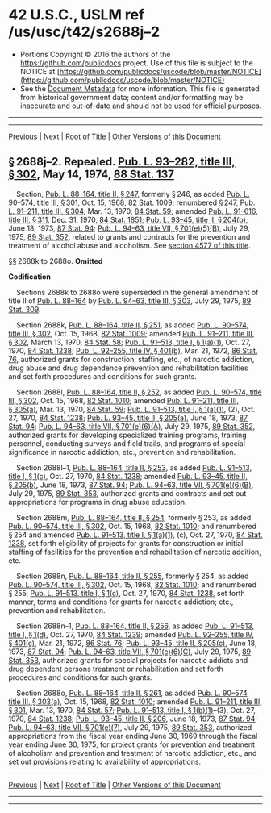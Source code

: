 ---
---

# 42 U.S.C., USLM ref /us/usc/t42/s2688j–2

* Portions Copyright © 2016 the authors of the https://github.com/publicdocs project.
  Use of this file is subject to the NOTICE at [https://github.com/publicdocs/uscode/blob/master/NOTICE](https://github.com/publicdocs/uscode/blob/master/NOTICE)
* See the [Document Metadata](././../../../../..//README.md) for more information.
  This file is generated from historical government data; content and/or formatting may be inaccurate and out-of-date and should not be used for official purposes.

----------
----------

[Previous](./../../../../..//us/usc/t42/ch33/schIII/m__us_usc_t42_ch33_schIII.md) | [Next](./../../../../..//us/usc/t42/ch33/schIII/m__us_usc_t42_s2688p.md) | [Root of Title](./../../../../../) | [Other Versions of this Document](https://publicdocs.github.io/go/links?ns=uslm&ref=%2Fus%2Fusc%2Ft42%2Fs2688j%E2%80%932)

## § 2688j–2. Repealed. [Pub. L. 93–282, title III, § 302][/us/pl/93/282/s302], May 14, 1974, [88 Stat. 137][/us/stat/88/137]

    Section, [Pub. L. 88–164, title II, § 247][/us/pl/88/164/s247], formerly § 246, as added [Pub. L. 90–574, title III, § 301][/us/pl/90/574/s301], Oct. 15, 1968, [82 Stat. 1009][/us/stat/82/1009]; renumbered § 247, [Pub. L. 91–211, title III, § 304][/us/pl/91/211/s304], Mar. 13, 1970, [84 Stat. 59][/us/stat/84/59]; amended [Pub. L. 91–616, title III, § 311][/us/pl/91/616/s311], Dec. 31, 1970, [84 Stat. 1851][/us/stat/84/1851]; [Pub. L. 93–45, title II, § 204(b)][/us/pl/93/45/s204/b], June 18, 1973, [87 Stat. 94][/us/stat/87/94]; [Pub. L. 94–63, title VII, § 701(e)(5)(B)][/us/pl/94/63/s701/e/5/B], July 29, 1975, [89 Stat. 352][/us/stat/89/352], related to grants and contracts for the prevention and treatment of alcohol abuse and alcoholism. See [section 4577 of this title][/us/usc/t42/s4577].

§§ 2688k to 2688o. __Omitted__ 

 __Codification__ 

    Sections 2688k to 2688o were superseded in the general amendment of title II of [Pub. L. 88–164][/us/pl/88/164] by [Pub. L. 94–63, title III, § 303][/us/pl/94/63/s303], July 29, 1975, [89 Stat. 309][/us/stat/89/309].

    Section 2688k, [Pub. L. 88–164, title II, § 251][/us/pl/88/164/s251], as added [Pub. L. 90–574, title III, § 302][/us/pl/90/574/s302], Oct. 15, 1968, [82 Stat. 1009][/us/stat/82/1009]; amended [Pub. L. 91–211, title III, § 302][/us/pl/91/211/s302], March 13, 1970, [84 Stat. 58][/us/stat/84/58]; [Pub. L. 91–513, title I, § 1(a)(1)][/us/pl/91/513/s1/a/1], Oct. 27, 1970, [84 Stat. 1238][/us/stat/84/1238]; [Pub. L. 92–255, title IV, § 401(b)][/us/pl/92/255/s401/b], Mar. 21, 1972, [86 Stat. 76][/us/stat/86/76], authorized grants for construction, staffing, etc., of narcotic addiction, drug abuse and drug dependence prevention and rehabilitation facilities and set forth procedures and conditions for such grants.

    Section 2688l, [Pub. L. 88–164, title II, § 252][/us/pl/88/164/s252], as added [Pub. L. 90–574, title III, § 302][/us/pl/90/574/s302], Oct. 15, 1968, [82 Stat. 1010][/us/stat/82/1010]; amended [Pub. L. 91–211, title III, § 305(a)][/us/pl/91/211/s305/a], Mar. 13, 1970, [84 Stat. 59][/us/stat/84/59]; [Pub. L. 91–513, title I, § 1(a)(1)][/us/pl/91/513/s1/a/1], (2), Oct. 27, 1970, [84 Stat. 1238][/us/stat/84/1238]; [Pub. L. 93–45, title II, § 205(a)][/us/pl/93/45/s205/a], June 18, 1973, [87 Stat. 94][/us/stat/87/94]; [Pub. L. 94–63, title VII, § 701(e)(6)(A)][/us/pl/94/63/s701/e/6/A], July 29, 1975, [89 Stat. 352][/us/stat/89/352], authorized grants for developing specialized training programs, training personnel, conducting surveys and field trails, and programs of special significance in narcotic addiction, etc., prevention and rehabilitation.

    Section 2688l–1, [Pub. L. 88–164, title II, § 253][/us/pl/88/164/s253], as added [Pub. L. 91–513, title I, § 1(c)][/us/pl/91/513/s1/c], Oct. 27, 1970, [84 Stat. 1238][/us/stat/84/1238]; amended [Pub. L. 93–45, title II, § 205(b)][/us/pl/93/45/s205/b], June 18, 1973, [87 Stat. 94][/us/stat/87/94]; [Pub. L. 94–63, title VII, § 701(e)(6)(B)][/us/pl/94/63/s701/e/6/B], July 29, 1975, [89 Stat. 353][/us/stat/89/353], authorized grants and contracts and set out appropriations for programs in drug abuse education.

    Section 2688m, [Pub. L. 88–164, title II, § 254][/us/pl/88/164/s254], formerly § 253, as added [Pub. L. 90–574, title III, § 302][/us/pl/90/574/s302], Oct. 15, 1968, [82 Stat. 1010][/us/stat/82/1010]; and renumbered § 254 and amended [Pub. L. 91–513, title I, § 1(a)(1)][/us/pl/91/513/s1/a/1], (c), Oct. 27, 1970, [84 Stat. 1238][/us/stat/84/1238], set forth eligibility of projects for grants for construction or initial staffing of facilities for the prevention and rehabilitation of narcotic addition, etc.

    Section 2688n, [Pub. L. 88–164, title II, § 255][/us/pl/88/164/s255], formerly § 254, as added [Pub. L. 90–574, title III, § 302][/us/pl/90/574/s302], Oct. 15, 1968, [82 Stat. 1010][/us/stat/82/1010]; and renumbered § 255, [Pub. L. 91–513, title I, § 1(c)][/us/pl/91/513/s1/c], Oct. 27, 1970, [84 Stat. 1238][/us/stat/84/1238], set forth manner, terms and conditions for grants for narcotic addiction; etc., prevention and rehabilitation.

    Section 2688n–1, [Pub. L. 88–164, title II, § 256][/us/pl/88/164/s256], as added [Pub. L. 91–513, title I, § 1(d)][/us/pl/91/513/s1/d], Oct. 27, 1970, [84 Stat. 1239][/us/stat/84/1239]; amended [Pub. L. 92–255, title IV, § 401(c)][/us/pl/92/255/s401/c], Mar. 21, 1972, [86 Stat. 76][/us/stat/86/76]; [Pub. L. 93–45, title II, § 205(c)][/us/pl/93/45/s205/c], June 18, 1973, [87 Stat. 94][/us/stat/87/94]; [Pub. L. 94–63, title VII, § 701(e)(6)(C)][/us/pl/94/63/s701/e/6/C], July 29, 1975, [89 Stat. 353][/us/stat/89/353], authorized grants for special projects for narcotic addicts and drug dependent persons treatment or rehabilitation and set forth procedures and conditions for such grants.

    Section 2688o, [Pub. L. 88–164, title II, § 261][/us/pl/88/164/s261], as added [Pub. L. 90–574, title III, § 303(a)][/us/pl/90/574/s303/a], Oct. 15, 1968, [82 Stat. 1010][/us/stat/82/1010]; amended [Pub. L. 91–211, title III, § 301][/us/pl/91/211/s301], Mar. 13, 1970, [84 Stat. 57][/us/stat/84/57]; [Pub. L. 91–513, title I, § 1(b)(1)][/us/pl/91/513/s1/b/1]–(3), Oct. 27, 1970, [84 Stat. 1238][/us/stat/84/1238]; [Pub. L. 93–45, title II, § 206][/us/pl/93/45/s206], June 18, 1973, [87 Stat. 94][/us/stat/87/94]; [Pub. L. 94–63, title VII, § 701(e)(7)][/us/pl/94/63/s701/e/7], July 29, 1975, [89 Stat. 353][/us/stat/89/353], authorized appropriations from the fiscal year ending June 30, 1969 through the fiscal year ending June 30, 1975, for project grants for prevention and treatment of alcoholism and prevention and treatment of narcotic addiction, etc., and set out provisions relating to availability of appropriations.

----------

[Previous](./../../../../..//us/usc/t42/ch33/schIII/m__us_usc_t42_ch33_schIII.md) | [Next](./../../../../..//us/usc/t42/ch33/schIII/m__us_usc_t42_s2688p.md) | [Root of Title](./../../../../../) | [Other Versions of this Document](https://publicdocs.github.io/go/links?ns=uslm&ref=%2Fus%2Fusc%2Ft42%2Fs2688j%E2%80%932)

----------
----------

[/us/pl/93/282/s302]: https://publicdocs.github.io/go/links?ns=uslm&ref=%2Fus%2Fpl%2F93%2F282%2Fs302
[/us/stat/88/137]: https://publicdocs.github.io/go/links?ns=uslm&ref=%2Fus%2Fstat%2F88%2F137
[/us/pl/88/164/s247]: https://publicdocs.github.io/go/links?ns=uslm&ref=%2Fus%2Fpl%2F88%2F164%2Fs247
[/us/pl/90/574/s301]: https://publicdocs.github.io/go/links?ns=uslm&ref=%2Fus%2Fpl%2F90%2F574%2Fs301
[/us/stat/82/1009]: https://publicdocs.github.io/go/links?ns=uslm&ref=%2Fus%2Fstat%2F82%2F1009
[/us/pl/91/211/s304]: https://publicdocs.github.io/go/links?ns=uslm&ref=%2Fus%2Fpl%2F91%2F211%2Fs304
[/us/stat/84/59]: https://publicdocs.github.io/go/links?ns=uslm&ref=%2Fus%2Fstat%2F84%2F59
[/us/pl/91/616/s311]: https://publicdocs.github.io/go/links?ns=uslm&ref=%2Fus%2Fpl%2F91%2F616%2Fs311
[/us/stat/84/1851]: https://publicdocs.github.io/go/links?ns=uslm&ref=%2Fus%2Fstat%2F84%2F1851
[/us/pl/93/45/s204/b]: https://publicdocs.github.io/go/links?ns=uslm&ref=%2Fus%2Fpl%2F93%2F45%2Fs204%2Fb
[/us/stat/87/94]: https://publicdocs.github.io/go/links?ns=uslm&ref=%2Fus%2Fstat%2F87%2F94
[/us/pl/94/63/s701/e/5/B]: https://publicdocs.github.io/go/links?ns=uslm&ref=%2Fus%2Fpl%2F94%2F63%2Fs701%2Fe%2F5%2FB
[/us/stat/89/352]: https://publicdocs.github.io/go/links?ns=uslm&ref=%2Fus%2Fstat%2F89%2F352
[/us/usc/t42/s4577]: https://publicdocs.github.io/go/links?ns=uslm&ref=%2Fus%2Fusc%2Ft42%2Fs4577
[/us/pl/88/164]: https://publicdocs.github.io/go/links?ns=uslm&ref=%2Fus%2Fpl%2F88%2F164
[/us/pl/94/63/s303]: https://publicdocs.github.io/go/links?ns=uslm&ref=%2Fus%2Fpl%2F94%2F63%2Fs303
[/us/stat/89/309]: https://publicdocs.github.io/go/links?ns=uslm&ref=%2Fus%2Fstat%2F89%2F309
[/us/pl/88/164/s251]: https://publicdocs.github.io/go/links?ns=uslm&ref=%2Fus%2Fpl%2F88%2F164%2Fs251
[/us/pl/90/574/s302]: https://publicdocs.github.io/go/links?ns=uslm&ref=%2Fus%2Fpl%2F90%2F574%2Fs302
[/us/stat/82/1009]: https://publicdocs.github.io/go/links?ns=uslm&ref=%2Fus%2Fstat%2F82%2F1009
[/us/pl/91/211/s302]: https://publicdocs.github.io/go/links?ns=uslm&ref=%2Fus%2Fpl%2F91%2F211%2Fs302
[/us/stat/84/58]: https://publicdocs.github.io/go/links?ns=uslm&ref=%2Fus%2Fstat%2F84%2F58
[/us/pl/91/513/s1/a/1]: https://publicdocs.github.io/go/links?ns=uslm&ref=%2Fus%2Fpl%2F91%2F513%2Fs1%2Fa%2F1
[/us/stat/84/1238]: https://publicdocs.github.io/go/links?ns=uslm&ref=%2Fus%2Fstat%2F84%2F1238
[/us/pl/92/255/s401/b]: https://publicdocs.github.io/go/links?ns=uslm&ref=%2Fus%2Fpl%2F92%2F255%2Fs401%2Fb
[/us/stat/86/76]: https://publicdocs.github.io/go/links?ns=uslm&ref=%2Fus%2Fstat%2F86%2F76
[/us/pl/88/164/s252]: https://publicdocs.github.io/go/links?ns=uslm&ref=%2Fus%2Fpl%2F88%2F164%2Fs252
[/us/pl/90/574/s302]: https://publicdocs.github.io/go/links?ns=uslm&ref=%2Fus%2Fpl%2F90%2F574%2Fs302
[/us/stat/82/1010]: https://publicdocs.github.io/go/links?ns=uslm&ref=%2Fus%2Fstat%2F82%2F1010
[/us/pl/91/211/s305/a]: https://publicdocs.github.io/go/links?ns=uslm&ref=%2Fus%2Fpl%2F91%2F211%2Fs305%2Fa
[/us/stat/84/59]: https://publicdocs.github.io/go/links?ns=uslm&ref=%2Fus%2Fstat%2F84%2F59
[/us/pl/91/513/s1/a/1]: https://publicdocs.github.io/go/links?ns=uslm&ref=%2Fus%2Fpl%2F91%2F513%2Fs1%2Fa%2F1
[/us/stat/84/1238]: https://publicdocs.github.io/go/links?ns=uslm&ref=%2Fus%2Fstat%2F84%2F1238
[/us/pl/93/45/s205/a]: https://publicdocs.github.io/go/links?ns=uslm&ref=%2Fus%2Fpl%2F93%2F45%2Fs205%2Fa
[/us/stat/87/94]: https://publicdocs.github.io/go/links?ns=uslm&ref=%2Fus%2Fstat%2F87%2F94
[/us/pl/94/63/s701/e/6/A]: https://publicdocs.github.io/go/links?ns=uslm&ref=%2Fus%2Fpl%2F94%2F63%2Fs701%2Fe%2F6%2FA
[/us/stat/89/352]: https://publicdocs.github.io/go/links?ns=uslm&ref=%2Fus%2Fstat%2F89%2F352
[/us/pl/88/164/s253]: https://publicdocs.github.io/go/links?ns=uslm&ref=%2Fus%2Fpl%2F88%2F164%2Fs253
[/us/pl/91/513/s1/c]: https://publicdocs.github.io/go/links?ns=uslm&ref=%2Fus%2Fpl%2F91%2F513%2Fs1%2Fc
[/us/stat/84/1238]: https://publicdocs.github.io/go/links?ns=uslm&ref=%2Fus%2Fstat%2F84%2F1238
[/us/pl/93/45/s205/b]: https://publicdocs.github.io/go/links?ns=uslm&ref=%2Fus%2Fpl%2F93%2F45%2Fs205%2Fb
[/us/stat/87/94]: https://publicdocs.github.io/go/links?ns=uslm&ref=%2Fus%2Fstat%2F87%2F94
[/us/pl/94/63/s701/e/6/B]: https://publicdocs.github.io/go/links?ns=uslm&ref=%2Fus%2Fpl%2F94%2F63%2Fs701%2Fe%2F6%2FB
[/us/stat/89/353]: https://publicdocs.github.io/go/links?ns=uslm&ref=%2Fus%2Fstat%2F89%2F353
[/us/pl/88/164/s254]: https://publicdocs.github.io/go/links?ns=uslm&ref=%2Fus%2Fpl%2F88%2F164%2Fs254
[/us/pl/90/574/s302]: https://publicdocs.github.io/go/links?ns=uslm&ref=%2Fus%2Fpl%2F90%2F574%2Fs302
[/us/stat/82/1010]: https://publicdocs.github.io/go/links?ns=uslm&ref=%2Fus%2Fstat%2F82%2F1010
[/us/pl/91/513/s1/a/1]: https://publicdocs.github.io/go/links?ns=uslm&ref=%2Fus%2Fpl%2F91%2F513%2Fs1%2Fa%2F1
[/us/stat/84/1238]: https://publicdocs.github.io/go/links?ns=uslm&ref=%2Fus%2Fstat%2F84%2F1238
[/us/pl/88/164/s255]: https://publicdocs.github.io/go/links?ns=uslm&ref=%2Fus%2Fpl%2F88%2F164%2Fs255
[/us/pl/90/574/s302]: https://publicdocs.github.io/go/links?ns=uslm&ref=%2Fus%2Fpl%2F90%2F574%2Fs302
[/us/stat/82/1010]: https://publicdocs.github.io/go/links?ns=uslm&ref=%2Fus%2Fstat%2F82%2F1010
[/us/pl/91/513/s1/c]: https://publicdocs.github.io/go/links?ns=uslm&ref=%2Fus%2Fpl%2F91%2F513%2Fs1%2Fc
[/us/stat/84/1238]: https://publicdocs.github.io/go/links?ns=uslm&ref=%2Fus%2Fstat%2F84%2F1238
[/us/pl/88/164/s256]: https://publicdocs.github.io/go/links?ns=uslm&ref=%2Fus%2Fpl%2F88%2F164%2Fs256
[/us/pl/91/513/s1/d]: https://publicdocs.github.io/go/links?ns=uslm&ref=%2Fus%2Fpl%2F91%2F513%2Fs1%2Fd
[/us/stat/84/1239]: https://publicdocs.github.io/go/links?ns=uslm&ref=%2Fus%2Fstat%2F84%2F1239
[/us/pl/92/255/s401/c]: https://publicdocs.github.io/go/links?ns=uslm&ref=%2Fus%2Fpl%2F92%2F255%2Fs401%2Fc
[/us/stat/86/76]: https://publicdocs.github.io/go/links?ns=uslm&ref=%2Fus%2Fstat%2F86%2F76
[/us/pl/93/45/s205/c]: https://publicdocs.github.io/go/links?ns=uslm&ref=%2Fus%2Fpl%2F93%2F45%2Fs205%2Fc
[/us/stat/87/94]: https://publicdocs.github.io/go/links?ns=uslm&ref=%2Fus%2Fstat%2F87%2F94
[/us/pl/94/63/s701/e/6/C]: https://publicdocs.github.io/go/links?ns=uslm&ref=%2Fus%2Fpl%2F94%2F63%2Fs701%2Fe%2F6%2FC
[/us/stat/89/353]: https://publicdocs.github.io/go/links?ns=uslm&ref=%2Fus%2Fstat%2F89%2F353
[/us/pl/88/164/s261]: https://publicdocs.github.io/go/links?ns=uslm&ref=%2Fus%2Fpl%2F88%2F164%2Fs261
[/us/pl/90/574/s303/a]: https://publicdocs.github.io/go/links?ns=uslm&ref=%2Fus%2Fpl%2F90%2F574%2Fs303%2Fa
[/us/stat/82/1010]: https://publicdocs.github.io/go/links?ns=uslm&ref=%2Fus%2Fstat%2F82%2F1010
[/us/pl/91/211/s301]: https://publicdocs.github.io/go/links?ns=uslm&ref=%2Fus%2Fpl%2F91%2F211%2Fs301
[/us/stat/84/57]: https://publicdocs.github.io/go/links?ns=uslm&ref=%2Fus%2Fstat%2F84%2F57
[/us/pl/91/513/s1/b/1]: https://publicdocs.github.io/go/links?ns=uslm&ref=%2Fus%2Fpl%2F91%2F513%2Fs1%2Fb%2F1
[/us/stat/84/1238]: https://publicdocs.github.io/go/links?ns=uslm&ref=%2Fus%2Fstat%2F84%2F1238
[/us/pl/93/45/s206]: https://publicdocs.github.io/go/links?ns=uslm&ref=%2Fus%2Fpl%2F93%2F45%2Fs206
[/us/stat/87/94]: https://publicdocs.github.io/go/links?ns=uslm&ref=%2Fus%2Fstat%2F87%2F94
[/us/pl/94/63/s701/e/7]: https://publicdocs.github.io/go/links?ns=uslm&ref=%2Fus%2Fpl%2F94%2F63%2Fs701%2Fe%2F7
[/us/stat/89/353]: https://publicdocs.github.io/go/links?ns=uslm&ref=%2Fus%2Fstat%2F89%2F353


